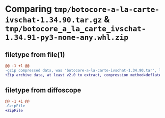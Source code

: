 # Comparing `tmp/botocore-a-la-carte-ivschat-1.34.90.tar.gz` & `tmp/botocore_a_la_carte_ivschat-1.34.91-py3-none-any.whl.zip`

## filetype from file(1)

```diff
@@ -1 +1 @@
-gzip compressed data, was "botocore-a-la-carte-ivschat-1.34.90.tar", last modified: Wed Apr 24 01:02:11 2024, max compression
+Zip archive data, at least v2.0 to extract, compression method=deflate
```

## filetype from diffoscope

```diff
@@ -1 +1 @@
-GzipFile
+ZipFile
```

